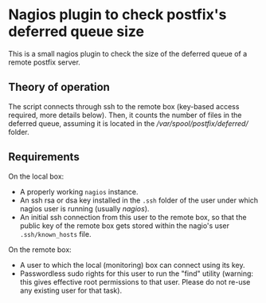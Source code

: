 Nagios plugin to check postfix's deferred queue size
====================================================

This is a small nagios plugin to check the size of the deferred queue of a
remote postfix server.

Theory of operation
-------------------

The script connects through ssh to the remote box (key-based access required,
more details below). Then, it counts the number of files in the deferred queue,
assuming it is located in the _/var/spool/postfix/deferred/_ folder.

Requirements
------------

On the local box:
 * A properly working `nagios` instance.
 * An ssh rsa or dsa key installed in the `.ssh` folder of the user under which
   nagios user is running (usually _nagios_).
 * An initial ssh connection from this user to the remote box, so that the public
   key of the remote box gets stored within the nagio's user `.ssh/known_hosts`
   file.

On the remote box:
 * A user to which the local (monitoring) box can connect using its key.
 * Passwordless sudo rights for this user to run the "find" utility (warning: this
   gives effective root permissions to that user. Please do not re-use any existing
   user for that task).
